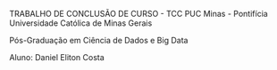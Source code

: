 TRABALHO DE CONCLUSÃO DE CURSO - TCC
PUC Minas - Pontifícia Universidade Católica de Minas Gerais

Pós-Graduação em Ciência de Dados e Big Data

Aluno: Daniel Eliton Costa

